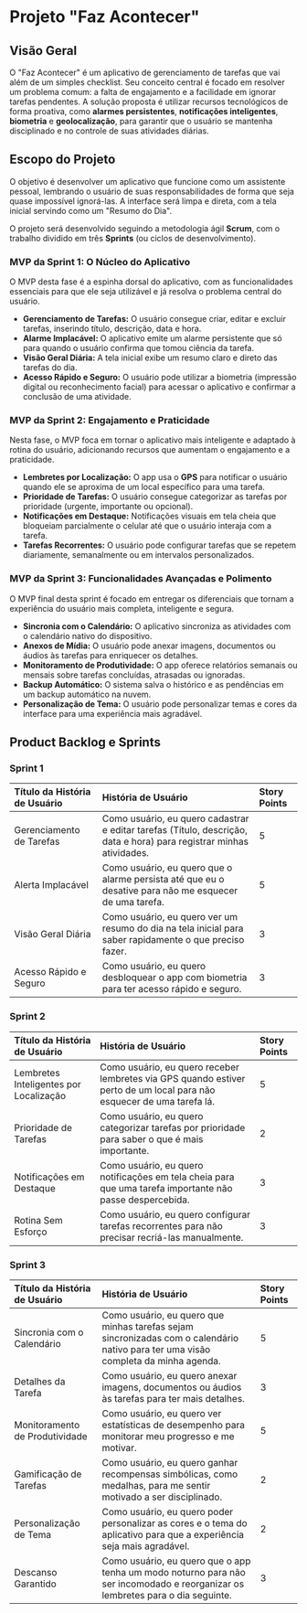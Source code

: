 # Projeto "Faz Acontecer"

## Visão Geral

O "Faz Acontecer" é um aplicativo de gerenciamento de tarefas que vai além de um simples checklist. Seu conceito central é focado em resolver um problema comum: a falta de engajamento e a facilidade em ignorar tarefas pendentes. A solução proposta é utilizar recursos tecnológicos de forma proativa, como **alarmes persistentes**, **notificações inteligentes**, **biometria** e **geolocalização**, para garantir que o usuário se mantenha disciplinado e no controle de suas atividades diárias.


## Escopo do Projeto

O objetivo é desenvolver um aplicativo que funcione como um assistente pessoal, lembrando o usuário de suas responsabilidades de forma que seja quase impossível ignorá-las. A interface será limpa e direta, com a tela inicial servindo como um "Resumo do Dia".

O projeto será desenvolvido seguindo a metodologia ágil **Scrum**, com o trabalho dividido em três **Sprints** (ou ciclos de desenvolvimento).

### **MVP da Sprint 1: O Núcleo do Aplicativo**

O MVP desta fase é a espinha dorsal do aplicativo, com as funcionalidades essenciais para que ele seja utilizável e já resolva o problema central do usuário.

* **Gerenciamento de Tarefas:** O usuário consegue criar, editar e excluir tarefas, inserindo título, descrição, data e hora.
* **Alarme Implacável:** O aplicativo emite um alarme persistente que só para quando o usuário confirma que tomou ciência da tarefa.
* **Visão Geral Diária:** A tela inicial exibe um resumo claro e direto das tarefas do dia.
* **Acesso Rápido e Seguro:** O usuário pode utilizar a biometria (impressão digital ou reconhecimento facial) para acessar o aplicativo e confirmar a conclusão de uma atividade.

### **MVP da Sprint 2: Engajamento e Praticidade**

Nesta fase, o MVP foca em tornar o aplicativo mais inteligente e adaptado à rotina do usuário, adicionando recursos que aumentam o engajamento e a praticidade.

* **Lembretes por Localização:** O app usa o **GPS** para notificar o usuário quando ele se aproxima de um local específico para uma tarefa.
* **Prioridade de Tarefas:** O usuário consegue categorizar as tarefas por prioridade (urgente, importante ou opcional).
* **Notificações em Destaque:** Notificações visuais em tela cheia que bloqueiam parcialmente o celular até que o usuário interaja com a tarefa.
* **Tarefas Recorrentes:** O usuário pode configurar tarefas que se repetem diariamente, semanalmente ou em intervalos personalizados.

### **MVP da Sprint 3: Funcionalidades Avançadas e Polimento**

O MVP final desta sprint é focado em entregar os diferenciais que tornam a experiência do usuário mais completa, inteligente e segura.

* **Sincronia com o Calendário:** O aplicativo sincroniza as atividades com o calendário nativo do dispositivo.
* **Anexos de Mídia:** O usuário pode anexar imagens, documentos ou áudios às tarefas para enriquecer os detalhes.
* **Monitoramento de Produtividade:** O app oferece relatórios semanais ou mensais sobre tarefas concluídas, atrasadas ou ignoradas.
* **Backup Automático:** O sistema salva o histórico e as pendências em um backup automático na nuvem.
* **Personalização de Tema:** O usuário pode personalizar temas e cores da interface para uma experiência mais agradável.

## Product Backlog e Sprints


### **Sprint 1**

| Título da História de Usuário | História de Usuário | Story Points |
| :--- | :--- | :--- |
| Gerenciamento de Tarefas | Como usuário, eu quero cadastrar e editar tarefas (Título, descrição, data e hora) para registrar minhas atividades. | 5 |
| Alerta Implacável | Como usuário, eu quero que o alarme persista até que eu o desative para não me esquecer de uma tarefa. | 5 |
| Visão Geral Diária | Como usuário, eu quero ver um resumo do dia na tela inicial para saber rapidamente o que preciso fazer. | 3 |
| Acesso Rápido e Seguro | Como usuário, eu quero desbloquear o app com biometria para ter acesso rápido e seguro. | 3 |



### **Sprint 2**

| Título da História de Usuário | História de Usuário | Story Points |
| :--- | :--- | :--- |
| Lembretes Inteligentes por Localização | Como usuário, eu quero receber lembretes via GPS quando estiver perto de um local para não esquecer de uma tarefa lá. | 5 |
| Prioridade de Tarefas | Como usuário, eu quero categorizar tarefas por prioridade para saber o que é mais importante. | 2 |
| Notificações em Destaque | Como usuário, eu quero notificações em tela cheia para que uma tarefa importante não passe despercebida. | 3 |
| Rotina Sem Esforço | Como usuário, eu quero configurar tarefas recorrentes para não precisar recriá-las manualmente. | 3 |


### **Sprint 3**

| Título da História de Usuário | História de Usuário | Story Points |
| :--- | :--- | :--- |
| Sincronia com o Calendário | Como usuário, eu quero que minhas tarefas sejam sincronizadas com o calendário nativo para ter uma visão completa da minha agenda. | 5 |
| Detalhes da Tarefa | Como usuário, eu quero anexar imagens, documentos ou áudios às tarefas para ter mais detalhes. | 3 |
| Monitoramento de Produtividade | Como usuário, eu quero ver estatísticas de desempenho para monitorar meu progresso e me motivar. | 5 |
| Gamificação de Tarefas | Como usuário, eu quero ganhar recompensas simbólicas, como medalhas, para me sentir motivado a ser disciplinado. | 2 |
| Personalização de Tema | Como usuário, eu quero poder personalizar as cores e o tema do aplicativo para que a experiência seja mais agradável. | 2 |
| Descanso Garantido | Como usuário, eu quero que o app tenha um modo noturno para não ser incomodado e reorganizar os lembretes para o dia seguinte. | 3 |

